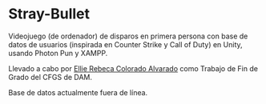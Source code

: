 # Stray-Bullet
Videojuego (de ordenador) de disparos en primera persona con base de datos de usuarios (inspirada en Counter Strike y Call of Duty) en Unity, usando Photon Pun y XAMPP.

Llevado a cabo por [Ellie Rebeca Colorado Alvarado](https://github.com/Elrecoal) como Trabajo de Fin de Grado del CFGS de DAM.

Base de datos actualmente fuera de línea.
